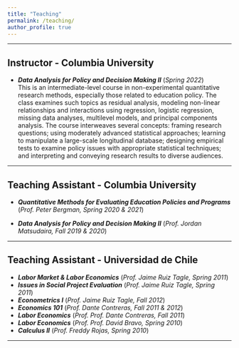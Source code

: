 ```yaml
---
title: "Teaching"
permalink: /teaching/
author_profile: true
---
```


---

## Instructor - Columbia University

- ***Data Analysis for Policy and Decision Making II*** (*Spring 2022*)  
  This is an intermediate-level course in non-experimental quantitative research methods, especially those related to education policy. The class examines such topics as residual analysis, modeling non-linear relationships and interactions using regression, logistic regression, missing data analyses, multilevel models, and principal components analysis. The course interweaves several concepts: framing research questions; using moderately advanced statistical approaches; learning to manipulate a large-scale longitudinal database; designing empirical tests to examine policy issues with appropriate statistical techniques; and interpreting and conveying research results to diverse audiences.

---

## Teaching Assistant - Columbia University

- ***Quantitative Methods for Evaluating Education Policies and Programs*** (*Prof. Peter Bergman, Spring 2020 & 2021*)
<!---
  This advanced master’s course addresses a key issue in evaluating education programs and policies: determining whether a policy causes an impact on student trajectories that would not have occurred in absence of the policy. The course covers experimental and quasi-experimental techniques used to attribute causal relationships between educational programs and student outcomes, for the most part using methods from economics and econometrics.
--->
- ***Data Analysis for Policy and Decision Making II*** (*Prof. Jordan Matsudaira, Fall 2019 & 2020*)
<!---
  This is an intermediate-level course in statistical methods useful for policy analysis and evidence-based decision-making across a wide number of domains. Its primary objectives are to a) familiarize students with the relevant statistical underpinnings of several commonly used empirical tools; b) learn basic data management and coding skills for implementing large scale data analysis projects; c) gain experience in implementing appropriate data analyses for several common types of policy questions; and d) learn data visualization and presentation skills to effectively communicate the results of analyses to policy makers.
--->

---

## Teaching Assistant - Universidad de Chile

- ***Labor Market & Labor Economics*** (*Prof. Jaime Ruiz Tagle, Spring 2011*)
- ***Issues in Social Project Evaluation*** (*Prof. Jaime Ruiz Tagle, Spring 2011*)
- ***Econometrics I*** (*Prof. Jaime Ruiz Tagle, Fall 2012*)
- ***Economics 101*** (*Prof. Dante Contreras, Fall 2011 & 2012*)
- ***Labor Economics*** (*Prof. Prof. Dante Contreras, Fall 2011*)
- ***Labor Economics*** (*Prof. Prof. David Bravo, Spring 2010*)
- ***Calculus II*** (*Prof. Freddy Rojas, Spring 2010*)

---
